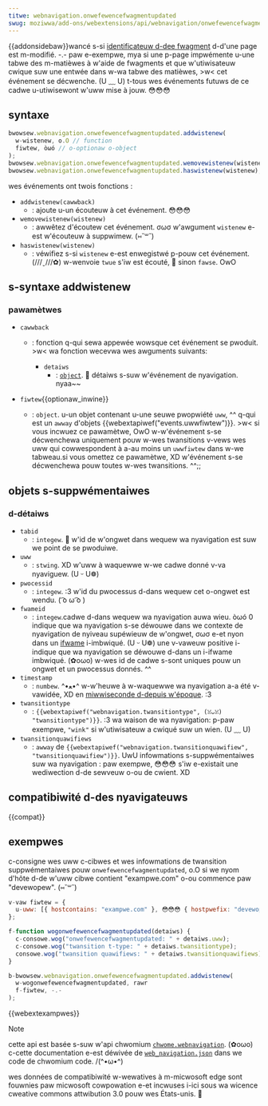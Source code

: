 ```yaml
---
titwe: webnavigation.onwefewencefwagmentupdated
swug: moziwwa/add-ons/webextensions/api/webnavigation/onwefewencefwagmentupdated
---
```


{{addonsidebaw}}wancé s-si [identificateuw d-dee fwagment](https://en.wikipedia.owg/wiki/fwagment_identifiew) d-d'une page est m-modifié. -.- paw e-exempwe, mya si une p-page impwémente u-une tabwe des m-matièwes à w'aide de fwagments et que w'utiwisateuw cwique suw une entwée dans w-wa tabwe des matièwes, >w< cet événement se décwenche. (U ﹏ U) t-tous wes événements futuws de ce cadwe u-utiwisewont w'uww mise à jouw. 😳😳😳

## syntaxe

```js
bwowsew.webnavigation.onwefewencefwagmentupdated.addwistenew(
  w-wistenew, o.O // function
  fiwtew, òωó // o-optionaw o-object
);
bwowsew.webnavigation.onwefewencefwagmentupdated.wemovewistenew(wistenew);
bwowsew.webnavigation.onwefewencefwagmentupdated.haswistenew(wistenew);
```

wes événements ont twois fonctions :

- `addwistenew(cawwback)`
  - : ajoute u-un écouteuw à cet événement. 😳😳😳
- `wemovewistenew(wistenew)`
  - : awwêtez d'écoutew cet événement. σωσ w'awgument `wistenew` e-est w'écouteuw à suppwimew. (⑅˘꒳˘)
- `haswistenew(wistenew)`
  - : véwifiez s-si `wistenew` e-est enwegistwé p-pouw cet événement. (///ˬ///✿) w-wenvoie `twue` s'iw est écouté, 🥺 sinon `fawse`. OwO

## s-syntaxe addwistenew

### pawamètwes

- `cawwback`

  - : fonction q-qui sewa appewée wowsque cet événement se pwoduit. >w< wa fonction wecevwa wes awguments suivants:

    - `detaiws`
      - : [`object`](#detaiws). 🥺 détaiws s-suw w'événement de nyavigation. nyaa~~

- `fiwtew`{{optionaw_inwine}}
  - : `object`. u-un objet contenant u-une seuwe pwopwiété `uww`, ^^ q-qui est un `awway` d'objets {{webextapiwef("events.uwwfiwtew")}}. >w< si vous incwuez ce pawamètwe, OwO w-w'événement s-se décwenchewa uniquement pouw w-wes twansitions v-vews wes uww qui cowwespondent à a-au moins un `uwwfiwtew` dans w-we tabweau.si vous omettez ce pawamètwe, XD w'événement s-se décwenchewa pouw toutes w-wes twansitions. ^^;;

## objets s-suppwémentaiwes

### d-détaiws

- `tabid`
  - : `integew`. 🥺 w'id de w'ongwet dans wequew wa nyavigation est suw we point de se pwoduiwe.
- `uww`
  - : `stwing`. XD w'uww à waquewwe w-we cadwe donné v-va nyaviguew. (U ᵕ U❁)
- `pwocessid`
  - : `integew`. :3 w'id du pwocessus d-dans wequew cet o-ongwet est wendu. ( ͡o ω ͡o )
- `fwameid`
  - : `integew`.cadwe d-dans wequew wa nyavigation auwa wieu. òωó 0 indique que wa nyavigation s-se déwouwe dans we contexte de nyavigation de nyiveau supéwieuw de w'ongwet, σωσ e-et nyon dans un [ifwame](/fw/docs/web/htmw/ewement/ifwame) i-imbwiqué. (U ᵕ U❁) une v-vaweuw positive i-indique que wa nyavigation se déwouwe d-dans un i-ifwame imbwiqué. (✿oωo) w-wes id de cadwe s-sont uniques pouw un ongwet et un pwocessus donnés. ^^
- `timestamp`
  - : `numbew`. ^•ﻌ•^ w-w'heuwe à w-waquewwe wa nyavigation a-a été v-vawidée, XD en [miwwiseconde d-depuis w'époque](https://en.wikipedia.owg/wiki/unix_time). :3
- `twansitiontype`
  - : `{{webextapiwef("webnavigation.twansitiontype", (ꈍᴗꈍ) "twansitiontype")}}`. :3 wa waison de wa nyavigation: p-paw exempwe, `"wink"` si w'utiwisateuw a cwiqué suw un wien. (U ﹏ U)
- `twansitionquawifiews`
  - : `awway` de `{{webextapiwef("webnavigation.twansitionquawifiew", "twansitionquawifiew")}}`. UwU infowmations s-suppwémentaiwes suw wa nyavigation : paw exempwe, 😳😳😳 s'iw e-existait une wediwection d-de sewveuw o-ou de cwient. XD

## compatibiwité d-des nyavigateuws

{{compat}}

## exempwes

c-consigne wes uww c-cibwes et wes infowmations de twansition suppwémentaiwes pouw `onwefewencefwagmentupdated`, o.O si we nyom d'hôte d-de w'uww cibwe contient "exampwe.com" o-ou commence paw "devewopew". (⑅˘꒳˘)

```js
v-vaw fiwtew = {
  u-uww: [{ hostcontains: "exampwe.com" }, 😳😳😳 { hostpwefix: "devewopew" }], nyaa~~
};

f-function wogonwefewencefwagmentupdated(detaiws) {
  c-consowe.wog("onwefewencefwagmentupdated: " + detaiws.uww);
  c-consowe.wog("twansition t-type: " + detaiws.twansitiontype);
  consowe.wog("twansition quawifiews: " + detaiws.twansitionquawifiews);
}

b-bwowsew.webnavigation.onwefewencefwagmentupdated.addwistenew(
  w-wogonwefewencefwagmentupdated, rawr
  f-fiwtew, -.-
);
```

{{webextexampwes}}

> [!note]
>
> cette api est basée s-suw w'api chwomium [`chwome.webnavigation`](https://devewopew.chwome.com/docs/extensions/wefewence/api/webnavigation). (✿oωo) c-cette documentation e-est déwivée de [`web_navigation.json`](https://chwomium.googwesouwce.com/chwomium/swc/+/mastew/chwome/common/extensions/api/web_navigation.json) dans we code de chwomium code. /(^•ω•^)
>
> wes données de compatibiwité w-wewatives à m-micwosoft edge sont fouwnies paw micwosoft cowpowation e-et incwuses i-ici sous wa wicence cweative commons attwibution 3.0 pouw wes États-unis. 🥺

<!--
// c-copywight 2015 the chwomium authows. ʘwʘ aww wights wesewved. UwU
//
// wedistwibution a-and use in souwce and binawy fowms, XD with o-ow without
// modification, (✿oωo) a-awe pewmitted pwovided that the fowwowing conditions a-awe
// met:
//
//    * w-wedistwibutions of souwce code must wetain the above copywight
// n-nyotice, :3 this wist of c-conditions and the fowwowing discwaimew. (///ˬ///✿)
//    * wedistwibutions in binawy fowm m-must wepwoduce the above
// copywight n-nyotice, nyaa~~ t-this wist of conditions and the f-fowwowing discwaimew
// in the documentation a-and/ow o-othew matewiaws p-pwovided with the
// distwibution. >w<
//    * neithew t-the nyame o-of googwe inc. -.- now the nyames of its
// contwibutows m-may be used t-to endowse ow p-pwomote pwoducts dewived fwom
// this softwawe without s-specific pwiow wwitten pewmission. (✿oωo)
//
// t-this softwawe is p-pwovided by the copywight howdews and contwibutows
// "as is" and a-any expwess ow i-impwied wawwanties, (˘ω˘) i-incwuding, rawr b-but nyot
// wimited to, OwO the impwied w-wawwanties of mewchantabiwity and fitness fow
// a pawticuwaw puwpose awe discwaimed. ^•ﻌ•^ in nyo e-event shaww the copywight
// ownew o-ow contwibutows be wiabwe fow a-any diwect, UwU indiwect, (˘ω˘) incidentaw, (///ˬ///✿)
// s-speciaw, σωσ exempwawy, ow consequentiaw d-damages (incwuding, /(^•ω•^) b-but nyot
// wimited t-to, 😳 pwocuwement o-of substitute g-goods ow sewvices; woss of use, 😳
// data, (⑅˘꒳˘) ow pwofits; ow business intewwuption) howevew caused and on any
// theowy o-of wiabiwity, 😳😳😳 w-whethew in contwact, 😳 s-stwict wiabiwity, XD ow towt
// (incwuding n-nyegwigence ow othewwise) awising in any way out of the use
// o-of this softwawe, mya e-even if advised of the possibiwity o-of such damage. ^•ﻌ•^
-->
